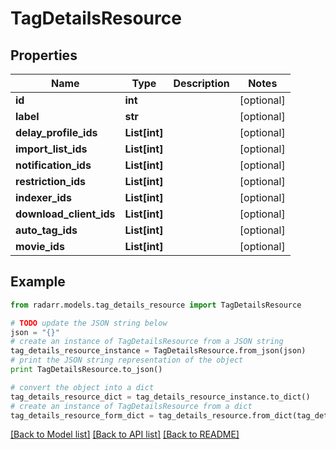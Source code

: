 # TagDetailsResource


## Properties
Name | Type | Description | Notes
------------ | ------------- | ------------- | -------------
**id** | **int** |  | [optional] 
**label** | **str** |  | [optional] 
**delay_profile_ids** | **List[int]** |  | [optional] 
**import_list_ids** | **List[int]** |  | [optional] 
**notification_ids** | **List[int]** |  | [optional] 
**restriction_ids** | **List[int]** |  | [optional] 
**indexer_ids** | **List[int]** |  | [optional] 
**download_client_ids** | **List[int]** |  | [optional] 
**auto_tag_ids** | **List[int]** |  | [optional] 
**movie_ids** | **List[int]** |  | [optional] 

## Example

```python
from radarr.models.tag_details_resource import TagDetailsResource

# TODO update the JSON string below
json = "{}"
# create an instance of TagDetailsResource from a JSON string
tag_details_resource_instance = TagDetailsResource.from_json(json)
# print the JSON string representation of the object
print TagDetailsResource.to_json()

# convert the object into a dict
tag_details_resource_dict = tag_details_resource_instance.to_dict()
# create an instance of TagDetailsResource from a dict
tag_details_resource_form_dict = tag_details_resource.from_dict(tag_details_resource_dict)
```
[[Back to Model list]](../README.md#documentation-for-models) [[Back to API list]](../README.md#documentation-for-api-endpoints) [[Back to README]](../README.md)


